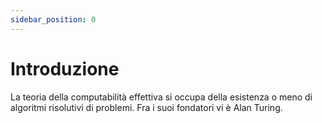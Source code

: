 ```yaml
---
sidebar_position: 0
---
```


# Introduzione

La teoria della computabilità effettiva si occupa della esistenza o meno di algoritmi risolutivi di problemi. Fra i suoi fondatori vi è Alan Turing.

